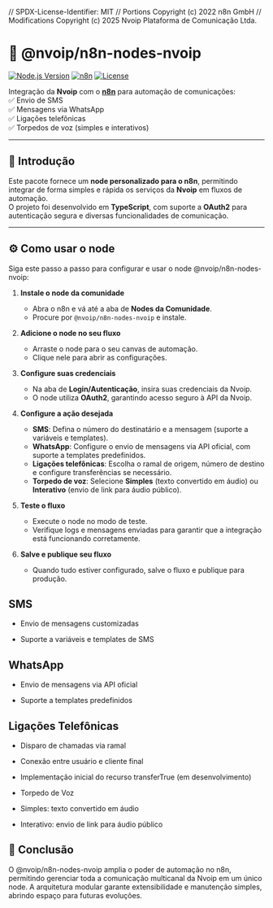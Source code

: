 // SPDX-License-Identifier: MIT
// Portions Copyright (c) 2022 n8n GmbH
// Modifications Copyright (c) 2025 Nvoip Plataforma de Comunicação Ltda.
# 📡 @nvoip/n8n-nodes-nvoip

[![Node.js Version](https://img.shields.io/badge/Node.js-20+-green)](https://nodejs.org/)
[![n8n](https://img.shields.io/badge/n8n-supported-brightgreen)](https://n8n.io/)
[![License](https://img.shields.io/badge/License-MIT-blue)](LICENSE)

Integração da **Nvoip** com o **[n8n](https://n8n.io/)** para automação de comunicações:  
✅ Envio de SMS  
✅ Mensagens via WhatsApp  
✅ Ligações telefônicas  
✅ Torpedos de voz (simples e interativos)  

---

## 🚀 Introdução
Este pacote fornece um **node personalizado para o n8n**, permitindo integrar de forma simples e rápida os serviços da **Nvoip** em fluxos de automação.  
O projeto foi desenvolvido em **TypeScript**, com suporte a **OAuth2** para autenticação segura e diversas funcionalidades de comunicação.

---

## ⚙️ Como usar o node

Siga este passo a passo para configurar e usar o node @nvoip/n8n-nodes-nvoip:

1. **Instale o node da comunidade**  
   - Abra o n8n e vá até a aba de **Nodes da Comunidade**.  
   - Procure por `@nvoip/n8n-nodes-nvoip` e instale.

2. **Adicione o node no seu fluxo**  
   - Arraste o node para o seu canvas de automação.  
   - Clique nele para abrir as configurações.

3. **Configure suas credenciais**  
   - Na aba de **Login/Autenticação**, insira suas credenciais da Nvoip.  
   - O node utiliza **OAuth2**, garantindo acesso seguro à API da Nvoip.

4. **Configure a ação desejada**  
   - **SMS**: Defina o número do destinatário e a mensagem (suporte a variáveis e templates).  
   - **WhatsApp**: Configure o envio de mensagens via API oficial, com suporte a templates predefinidos.  
   - **Ligações telefônicas**: Escolha o ramal de origem, número de destino e configure transferências se necessário.  
   - **Torpedo de voz**: Selecione **Simples** (texto convertido em áudio) ou **Interativo** (envio de link para áudio público).

5. **Teste o fluxo**  
   - Execute o node no modo de teste.  
   - Verifique logs e mensagens enviadas para garantir que a integração está funcionando corretamente.

6. **Salve e publique seu fluxo**  
   - Quando tudo estiver configurado, salve o fluxo e publique para produção.


## SMS

-	Envio de mensagens customizadas
	
-	Suporte a variáveis e templates de SMS

## WhatsApp

-	Envio de mensagens via API oficial
	
-	Suporte a templates predefinidos

## Ligações Telefônicas

-	Disparo de chamadas via ramal
	
-	Conexão entre usuário e cliente final
	
-	Implementação inicial do recurso transferTrue (em desenvolvimento)
	
-	Torpedo de Voz
	
-	Simples: texto convertido em áudio
	
-	Interativo: envio de link para áudio público

## 📌 Conclusão

O @nvoip/n8n-nodes-nvoip amplia o poder de automação no n8n, permitindo gerenciar toda a comunicação multicanal da Nvoip em um único node.
A arquitetura modular garante extensibilidade e manutenção simples, abrindo espaço para futuras evoluções.

